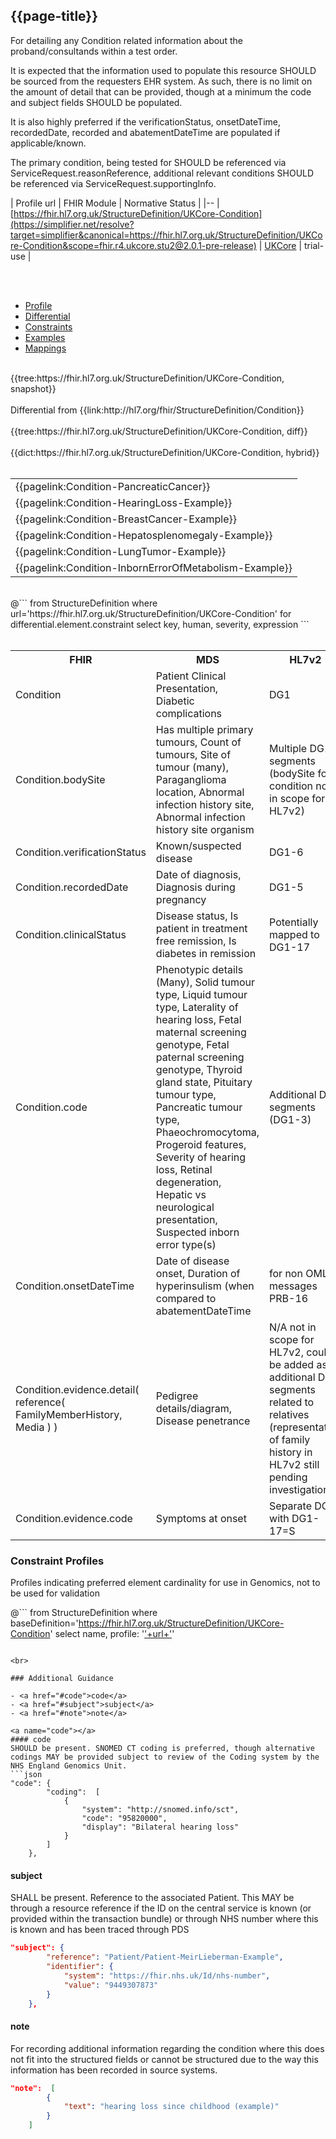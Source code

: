 ## {{page-title}}

For detailing any Condition related information about the proband/consultands within a test order.

It is expected that the information used to populate this resource SHOULD be sourced from the requesters EHR system. As such, there is no limit on the amount of detail that can be provided, though at a minimum the code and subject fields SHOULD be populated.

It is also highly preferred if the verificationStatus, onsetDateTime, recordedDate, recorded and abatementDateTime are populated if applicable/known.

The primary condition, being tested for SHOULD be referenced via ServiceRequest.reasonReference, additional relevant conditions SHOULD be referenced via ServiceRequest.supportingInfo.

| Profile url | FHIR Module | Normative Status |
|--
| [https://fhir.hl7.org.uk/StructureDefinition/UKCore-Condition](https://simplifier.net/resolve?target=simplifier&canonical=https://fhir.hl7.org.uk/StructureDefinition/UKCore-Condition&scope=fhir.r4.ukcore.stu2@2.0.1-pre-release) | [UKCore]() | trial-use |

<br>

<br>

<div class="nhsd-!t-margin-bottom-6">
    <ul class="nav nav-tabs" role="tablist">
        <li role="presentation" class="active">
            <a href="#Profile" role="tab" data-toggle="tab">Profile</a>
        </li>
        <li role="presentation">
            <a href="#Differential" role="tab" data-toggle="tab">Differential</a>
        </li>
        <li role="presentation">
            <a href="#Constraints" role="tab" data-toggle="tab">Constraints</a>
        </li>
        <li role="presentation">
            <a href="#Examples" role="tab" data-toggle="tab">Examples</a>
        </li>
        <li role="presentation">
            <a href="#Mappings" role="tab" data-toggle="tab">Mappings</a>
        </li>
    </ul>
    <div class="tab-content snippet">
        <div id="Profile" role="tabpanel" class="tab-pane active">
            <br />
            {{tree:https://fhir.hl7.org.uk/StructureDefinition/UKCore-Condition, snapshot}}
        </div>
        <div id="Differential" role="tabpanel" class="tab-pane">
         <br />
         Differential from {{link:http://hl7.org/fhir/StructureDefinition/Condition}} <br>
            <br />
            {{tree:https://fhir.hl7.org.uk/StructureDefinition/UKCore-Condition, diff}}
        </div>
        <div id="Dictionary" role="tabpanel" class="tab-pane">
            <br />
            {{dict:https://fhir.hl7.org.uk/StructureDefinition/UKCore-Condition, hybrid}}
        </div>
        <div id="Examples" role="tabpanel" class="tab-pane">
            <br />
            <table>
                <tr>
                    <td>
                    {{pagelink:Condition-PancreaticCancer}}
                    </td>
                </tr>
                <tr>
                    <td>
                    {{pagelink:Condition-HearingLoss-Example}}
                    </td>
                </tr>
                <tr>
                    <td>
                    {{pagelink:Condition-BreastCancer-Example}}
                    </td>
                </tr>
                <tr>
                    <td>
                    {{pagelink:Condition-Hepatosplenomegaly-Example}}
                    </td>
                </tr>
                <tr>
                    <td>
                    {{pagelink:Condition-LungTumor-Example}}
                    </td>
                </tr>
                <tr>
                    <td>
                    {{pagelink:Condition-InbornErrorOfMetabolism-Example}}
                    </td>
                </tr>
            </table>
        </div>
        <div id="Constraints" role="tabpanel" class="tab-pane">
            <br />
            @```
            from StructureDefinition
            where url='https://fhir.hl7.org.uk/StructureDefinition/UKCore-Condition'
            for differential.element.constraint
            select key, human, severity, expression
            ```
        </div>
        <div id="Mappings" role="tabpanel" class="tab-pane">
            <br />
            <table class="assets">
                    <tr><th>FHIR</th><th>MDS</th><th>HL7v2</th></tr>
                    <tr><td>Condition</td><td>Patient Clinical Presentation, Diabetic complications</td><td>DG1</td></tr>
                    <tr><td>Condition.bodySite</td><td>Has multiple primary tumours, Count of tumours, Site of tumour (many), Paraganglioma location, Abnormal infection history site, Abnormal infection history site organism</td><td>Multiple DG1 segments (bodySite for condition not in scope for HL7v2)</td></tr>
                    <tr><td>Condition.verificationStatus</td><td>Known/suspected disease</td><td>DG1-6</td></tr>
                    <tr><td>Condition.recordedDate</td><td>Date of diagnosis, Diagnosis during pregnancy</td><td>DG1-5</td></tr>
                    <tr><td>Condition.clinicalStatus</td><td>Disease status, Is patient in treatment free remission, Is diabetes in remission</td><td>Potentially mapped to DG1-17</td></tr>
                    <tr><td>Condition.code</td><td>Phenotypic details (Many), Solid tumour type, Liquid tumour type, Laterality of hearing loss, Fetal maternal screening genotype, Fetal paternal screening genotype, Thyroid gland state, Pituitary tumour type, Pancreatic tumour type, Phaeochromocytoma, Progeroid features, Severity of hearing loss, Retinal degeneration, Hepatic vs neurological presentation, Suspected inborn error type(s)</td><td>Additional DG1 segments (DG1-3)</td></tr>
                    <tr><td>Condition.onsetDateTime</td><td>Date of disease onset, Duration of hyperinsulism (when compared to abatementDateTime</td><td>for non OML messages PRB-16</td></tr>
                    <tr><td>Condition.evidence.detail( reference( FamilyMemberHistory, Media ) )</td><td>Pedigree details/diagram, Disease penetrance</td><td>N/A not in scope for HL7v2, could be added as additional DG1 segments related to relatives (representation of family history in HL7v2 still pending investigation)</td></tr>
                    <tr><td>Condition.evidence.code</td><td>Symptoms at onset</td><td>Separate DG1 with DG1-17=S</td></tr>
            </table>
        </div>
    </div>
</div>

### Constraint Profiles
Profiles indicating preferred element cardinality for use in Genomics, not to be used for validation

@```
from StructureDefinition
where baseDefinition='https://fhir.hl7.org.uk/StructureDefinition/UKCore-Condition' 
select name, profile: '<a href="https://simplifier.net/resolve?target=simplifier&scope=NHS-Digital-FHIR-Genomics-Implementation-Guide@current&canonical='+ url + '">'+url+'</a>'
```

<br>

### Additional Guidance

- <a href="#code">code</a>
- <a href="#subject">subject</a>
- <a href="#note">note</a>

<a name="code"></a>
#### code
SHOULD be present. SNOMED CT coding is preferred, though alternative codings MAY be provided subject to review of the Coding system by the NHS England Genomics Unit.
```json
"code": {
        "coding":  [
            {
                "system": "http://snomed.info/sct",
                "code": "95820000",
                "display": "Bilateral hearing loss"
            }
        ]
    },
```

<a name="subject"></a>
#### subject
SHALL be present. Reference to the associated Patient. This MAY be through a resource reference if the ID on the central service is known (or provided within the transaction bundle) or through NHS number where this is known and has been traced through PDS
```json
"subject": {
        "reference": "Patient/Patient-MeirLieberman-Example",
        "identifier": {
            "system": "https://fhir.nhs.uk/Id/nhs-number",
            "value": "9449307873"
        }
    },
```

<a name="note"></a>
#### note
For recording additional information regarding the condition where this does not fit into the structured fields or cannot be structured due to the way this information has been recorded in source systems.
```json
"note":  [
        {
            "text": "hearing loss since childhood (example)"
        }
    ]
```